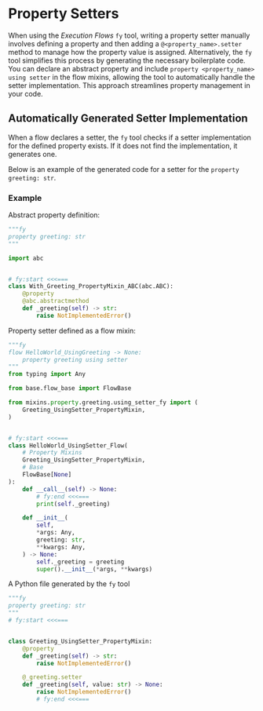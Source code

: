 # Property Setters

When using the _Execution Flows_ `fy` tool, writing a property setter manually involves defining a property and then adding a `@<property_name>.setter` method to manage how the property value is assigned. Alternatively, the `fy` tool simplifies this process by generating the necessary boilerplate code. You can declare an abstract property and include `property <property_name> using setter` in the flow mixins, allowing the tool to automatically handle the setter implementation. This approach streamlines property management in your code.


## Automatically Generated Setter Implementation

When a flow declares a setter, the `fy` tool checks if a setter implementation for the defined property exists. If it does not find the implementation, it generates one. 

Below is an example of the generated code for a setter for the `property greeting: str`.

### Example

Abstract property definition:

```py title="mixins/property/greeting/abc_fy.py" linenums="1"
"""fy
property greeting: str
"""

import abc


# fy:start <<<===
class With_Greeting_PropertyMixin_ABC(abc.ABC):
    @property
    @abc.abstractmethod
    def _greeting(self) -> str:
        raise NotImplementedError()

```

Property setter defined as a flow mixin:

```py title="flows/hello_world_using_setter_fy.py" linenums="1" 
"""fy
flow HelloWorld_UsingGreeting -> None:
    property greeting using setter
"""
from typing import Any

from base.flow_base import FlowBase

from mixins.property.greeting.using_setter_fy import (
    Greeting_UsingSetter_PropertyMixin,
)


# fy:start <<<===
class HelloWorld_UsingSetter_Flow(
    # Property Mixins
    Greeting_UsingSetter_PropertyMixin,
    # Base
    FlowBase[None]
):
    def __call__(self) -> None:
        # fy:end <<<===
        print(self._greeting)

    def __init__(
        self,
        *args: Any,
        greeting: str,
        **kwargs: Any,
    ) -> None:
        self._greeting = greeting
        super().__init__(*args, **kwargs)
```

A Python file generated by the `fy` tool

```py title="mixins/property/greeting/using_setter_fy.py" linenums="1"
"""fy
property greeting: str
"""
# fy:start <<<===


class Greeting_UsingSetter_PropertyMixin:
    @property
    def _greeting(self) -> str:
        raise NotImplementedError()

    @_greeting.setter
    def _greeting(self, value: str) -> None:
        raise NotImplementedError()
        # fy:end <<<===
```
